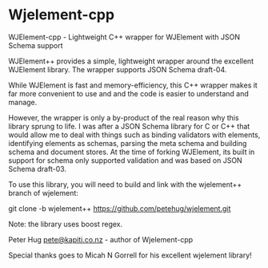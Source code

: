 Wjelement-cpp
=============

WJElement-cpp - Lightweight C++ wrapper for WJElement with JSON Schema support

WJElement++ provides a simple, lightweight wrapper around the excellent WJElement
library. The wrapper supports JSON Schema draft-04.

While WJElement is fast and memory-efficiency, this C++ wrapper makes it
far more convenient to use and and the code is easier to understand and 
manage.

However, the wrapper is only a by-product of the real reason why this
library sprung to life. I was after a JSON Schema library for C or C++
that would allow me to deal with things such as binding validators
with elements, identifying elements as schemas, parsing the meta schema
and building schema and document stores. At the time of forking WJElement, 
its built in support for schema only supported validation and was based on 
JSON Schema draft-03.

To use this library, you will need to build and link with the wjelement++
branch of wjelement:

 git clone -b wjelement++ https://github.com/petehug/wjelement.git
 
Note: the library uses boost regex.

Peter Hug <pete@kapiti.co.nz>  - author of Wjelement-cpp

Special thanks goes to Micah N Gorrell for his excellent wjelement library!
